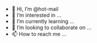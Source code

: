 - 👋 Hi, I’m @hot-mail
- 👀 I’m interested in ...
- 🌱 I’m currently learning ...
- 💞️ I’m looking to collaborate on ...
- 📫 How to reach me ...

<!---
hot-mail/hot-mail is a ✨ special ✨ repository because its `README.md` (this file) appears on your GitHub profile.
You can click the Preview link to take a look at your changes.
--->
